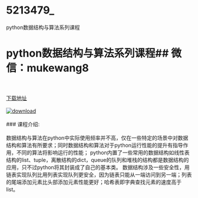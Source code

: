 # 5213479_
python数据结构与算法系列课程
# python数据结构与算法系列课程## 微信：mukewang8
<br/></br>[下载地址](http://www.36tz.cn/article/5213479 "下载地址")
<br/></br>[![download](http://36tz.cn/muke_img/2020_05_12345-6-300x189.jpg "下载地址")](http://www.36tz.cn/article/5213479 "下载地址")
<br/></br>### 课程介绍:<br/></br>数据结构与算法在python中实际使用频率并不高，仅在一些特定的场景中对数据结构和算法有所要求；同时数据结构和算法对于python运行性能的提升有指导作用，不同的算法将影响运行的性能；
python内置了一些常用的数据结构如线性表结构的list、tuple，离散结构的dict，queue的队列和堆栈的结构都是数据结构的应用，只不过python将其封装成了自己的基本类。
数据结构涉及一些安全性，用链表实现队列比用列表实现队列更安全，因为链表只能从一端访问到另一端；列表的尾端添加元素比头部添加元素性能更好；哈希表即字典查找元素的速度高于list。


